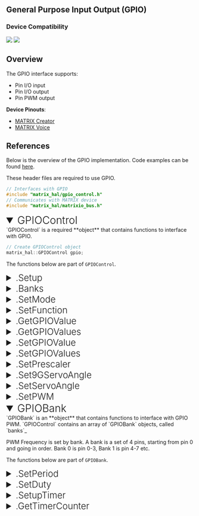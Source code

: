 <h2 style="padding-top:0">General Purpose Input Output (GPIO)</h2>

### Device Compatibility

<img class="creator-compatibility-icon" src="../../img/creator-icon.svg">
<img class="voice-compatibility-icon" src="../../img/voice-icon.svg">

## Overview

The GPIO interface supports:

- Pin I/O input
- Pin I/O output
- Pin PWM output

**Device Pinouts**:

- [MATRIX Creator](/matrix-creator/resources/pinout.md)
- [MATRIX Voice](/matrix-voice/resources/pinout.md)

## References

Below is the overview of the GPIO implementation. Code examples can be found [here](/matrix-hal/examples/gpio).

These header files are required to use GPIO.

```c++
// Interfaces with GPIO
#include "matrix_hal/gpio_control.h"
// Communicates with MATRIX device
#include "matrix_hal/matrixio_bus.h"
```

<details open>
<summary style="font-size: 1.75rem; font-weight: 300;">GPIOControl</summary>
`GPIOControl` is a required **object** that contains functions to interface with GPIO.

```c++
// Create GPIOControl object
matrix_hal::GPIOControl gpio;
```

The functions below are part of `GPIOControl`.

<details>
<summary style="font-size: 1.5rem; font-weight: 300;">.Setup</summary>
`Setup` is a **function** that takes a `MatrixIOBus` object as a parameter and sets that object as the bus to use for communicating with MATRIX device.

```c++
// Function declaration in header file
void Setup(MatrixIOBus *bus);
```

```c++
// Set gpio to use MatrixIOBus bus
gpio.Setup(&bus);
```

</details>

<details>
<summary style="font-size: 1.5rem; font-weight: 300;">.Banks</summary>
`Banks` is a **function** that returns a `banks_` array of `GPIOBank` objects.

```c++
// Function declaration in header file
GPIOBank &Bank(uint16_t bank) { return banks_[bank]; }
```

```c++
// Returns banks_[index]
gpio.Banks(index);
```

</details>

<details>
<summary style="font-size: 1.5rem; font-weight: 300;">.SetMode</summary>
`SetMode` is a **function** that sets GPIO pin(s) to output or input.
`SetMode` is overloaded, and there are two definitions for the function.

For setting single GPIO pin.

```c++
// Function declaration in header file
// For setting single GPIO pin
bool SetMode(uint16_t pin, uint16_t mode);
```

```c++
// Sets pin 0 to output
gpio.SetMode(0, 1);
// Sets pin 0 to input
gpio.SetMode(0, 0);
```

For setting multiple GPIO pins.

```c++
// Function declaration in header file
// For setting multiple pins
bool SetMode(unsigned char *pinList, int length, uint16_t mode);
```

```c++
unsigned char inputPinList[8] = {0, 2, 4, 6, 8, 10, 12, 14};
unsigned char outputPinList[8] = {1, 3, 5, 7, 9, 11, 13, 15};

// Sets pins in inputPinList to input
gpio.SetMode(inputPinList, sizeof(inputPinList), 0);
// Sets pins in outputPinList to output
gpio.SetMode(outputPinList, sizeof(outputPinList), 1);
```

</details>

<details>
<summary style="font-size: 1.5rem; font-weight: 300;">.SetFunction</summary>
`SetFunction` is a **function** that sets a single GPIO pin to I/O or PWM mode.

```c++
// Function declaration in header file
bool SetFunction(uint16_t pin, uint16_t function);
```

```c++
// Sets pin 0 to I/O mode
gpio.SetFunction(0, 0);
// Sets pin 0 to PWM mode
gpio.SetFunction(0, 1);
```

</details>

<details>
<summary style="font-size: 1.5rem; font-weight: 300;">.GetGPIOValue</summary>
`GetGPIOValue` is a **function** that returns a GPIO value.

```c++
// Function declaration in header file
uint16_t GetGPIOValue(uint16_t pin);
```

```c++
// Gets value of pin 0
bool value = gpio.GetGPIOValue(0);
```

</details>

<details>
<summary style="font-size: 1.5rem; font-weight: 300;">.GetGPIOValues</summary>
`GetGPIOValues` is a **function** that returns all GPIO values, each bit of the returned 16bit integer represents a pin.

```c++
// Function declaration in header file
uint16_t GetGPIOValues();
```

```c++
// Gets all pin values
uint16_t values = gpio.GetGPIOValues();
```

</details>

<details>
<summary style="font-size: 1.5rem; font-weight: 300;">.SetGPIOValue</summary>
`SetGPIOValue` is a **function** that sets a GPIO value.

```c++
// Function declaration in header file
bool SetGPIOValue(uint16_t pin, uint16_t value);
```

```c++
// Sets pin 0 to on
gpio.SetGPIOValue(0, 1);
// Sets pin 0 to off
gpio.SetGPIOValue(0, 0);
```

</details>

<details>
<summary style="font-size: 1.5rem; font-weight: 300;">.SetGPIOValues</summary>
`SetGPIOValues` is a **function** that sets multiple GPIO values.

```c++
// Function declaration in header file
bool SetGPIOValues(unsigned char *pinList, int length, uint16_t value);
```

```c++
unsigned char onPinList[8] = {0, 2, 4, 6, 8, 10, 12, 14};
unsigned char offPinList[8] = {1, 3, 5, 7, 9, 11, 13, 15};

// Sets pins in onPinList to on
gpio.SetGPIOValues(onPinList, sizeof(onPinList), 1);
// Sets pins in offPinList to off
gpio.SetGPIOValues(offPinList, sizeof(offPinList), 0);
```

</details>

<details>
<summary style="font-size: 1.5rem; font-weight: 300;">.SetPrescaler</summary>
`SetPrescaler` is a **function** that sets the prescaler for the FPGA clock.

```c++
// Function declaration in header file
bool SetPrescaler(uint16_t bank, uint16_t prescaler);
```

```c++
// Set prescaler for bank 0 to 32
// 2^5 = 32
gpio.SetPrescaler(0, 5);
```

</details>

<details>
<summary style="font-size: 1.5rem; font-weight: 300;">.Set9GServoAngle</summary>
`Set9GServoAngle` is a **function** that sets a servo angle. It is based on SG90 servo calibration.

```c++
// Function declaration in header file
bool Set9GServoAngle(float angle, uint16_t pin);
```

```c++
// Set servo angle to 70 degrees on pin 0
gpio.SetPrescaler(70, 0);
```

</details>

<details>
<summary style="font-size: 1.5rem; font-weight: 300;">.SetServoAngle</summary>
`SetServoAngle` is a **function** that sets a servo angle. It is based on the min_pulse_ms entered.

```c++
// Function declaration in header file
bool SetServoAngle(float angle, float min_pulse_ms, uint16_t pin);
```

```c++
// Set servo angle to 70 degrees on pin 0
// For a servo that accepts a minimum pulse of 0.8ms
gpio.SetServoAngle(70, 0.8, 0);
```

</details>

<details>
<summary style="font-size: 1.5rem; font-weight: 300;">.SetPWM</summary>
`SetPWM` is a **function** that sets a PWM output.

```c++
// Function declaration in header file
bool SetPWM(float frequency, float percentage, uint16_t pin);
```

```c++
// Set PWM output to 50Hz, with a 25% duty cycle on pin 0
gpio.SetPWM(50, 25, 0);
```

</details>
</details>

<details open>
<summary style="font-size: 1.75rem; font-weight: 300;">GPIOBank</summary>
`GPIOBank` is an **object** that contains functions to interface with GPIO PWM. `GPIOControl` contains an array of `GPIOBank` objects, called `banks`_

PWM Frequency is set by bank. A bank is a set of 4 pins, starting from pin 0 and going in order. Bank 0 is pin 0-3, Bank 1 is pin 4-7 etc.

The functions below are part of `GPIOBank`.

<details>
<summary style="font-size: 1.5rem; font-weight: 300;">.SetPeriod</summary>
`SetPeriod` is a **function** that sets the PWM period.

```c++
// Function declaration in header file
bool SetPeriod(uint16_t period);
```

```c++
// Set PWM period for bank 0 to 50000 FPGA clock ticks
gpio.Banks(0).SetPeriod(50000);
```

</details>

<details>
<summary style="font-size: 1.5rem; font-weight: 300;">.SetDuty</summary>
`SetDuty` is a **function** that sets the PWM duty.

```c++
// Function declaration in header file
bool SetDuty(uint16_t channel, uint16_t duty);
```

```c++
// Set PWM duty for channel 0 of bank 0 to 10000 FPGA clock ticks
gpio.Banks(0).SetDuty(0, 10000);
```

</details>

<details>
<summary style="font-size: 1.5rem; font-weight: 300;">.SetupTimer</summary>
>Under Maintenance

`SetupTimer` is a **function** that sets up the timer.

```c++
// Function declaration in header file
bool SetupTimer(uint16_t channel, uint16_t init_event, uint16_t final_event);
```

</details>

<details>
<summary style="font-size: 1.5rem; font-weight: 300;">.GetTimerCounter</summary>
>Under Maintenance

`GetTimerCounter` is a **function** that returns the timer counter.

```c++
// Function declaration in header file
uint16_t GetTimerCounter(uint16_t channel);
```

</details>
</details>
